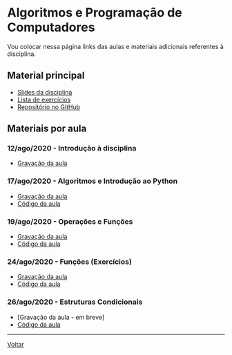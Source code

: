 # Algoritmos e Programação de Computadores

Vou colocar nessa página links das aulas e materiais adicionais referentes à disciplina.

## Material principal

* [Slides da disciplina](/./assets/algprog/slides.pdf)
* [Lista de exercícios](/./assets/algprog/exercicios.pdf)
* [Repositório no GitHub](https://github.com/victor0machado/2020.2-algprog)

## Materiais por aula

### 12/ago/2020 - Introdução à disciplina

* [Gravação da aula](https://ca.bbcollab.com/recording/fc87050967e04ac1adc09c2c451cc550)

### 17/ago/2020 - Algoritmos e Introdução ao Python

* [Gravação da aula](https://ca.bbcollab.com/recording/06fa08f445b142259ec1c71bd1eb1ea4)
* [Código da aula](https://github.com/victor0machado/2020.2-algprog/blob/master/aulas/aula_01.py)

### 19/ago/2020 - Operações e Funções

* [Gravação da aula](https://ca.bbcollab.com/recording/7df2255ed23b440db03fd6d384c2f0e6)
* [Código da aula](https://github.com/victor0machado/2020.2-algprog/blob/master/aulas/aula_02.py)

### 24/ago/2020 - Funções (Exercícios)

* [Gravação da aula](https://ca.bbcollab.com/recording/b4d0c3dc5537401ca8137b9cf1f08d57)
* [Código da aula](https://github.com/victor0machado/2020.2-algprog/blob/master/aulas/aula_03.py)

### 26/ago/2020 - Estruturas Condicionais

* [Gravação da aula - em breve]
* [Código da aula](https://github.com/victor0machado/2020.2-algprog/blob/master/aulas/aula_04.py)

---

[Voltar](https://victor0machado.github.io/)
